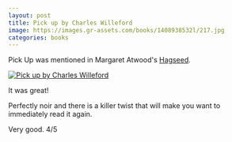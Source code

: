 ```yaml
---
layout: post
title: Pick up by Charles Willeford
image: https://images.gr-assets.com/books/1408938532l/217.jpg
categories: books
---
```


Pick Up was mentioned in Margaret Atwood's <a href="{% link  books/_posts/2018-5-23-Hagseed.md %}">Hagseed</a>.

[![Pick up by Charles Willeford](https://images.gr-assets.com/books/1408938532l/217.jpg)](https://www.goodreads.com/review/show/2478468882?)

It was great!

Perfectly noir and there is a killer twist that will make you
want to immediately read it again.

Very good. 4/5
